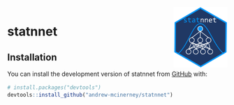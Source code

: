 
<!-- README.md is generated from README.Rmd. Please edit that file -->

<img src="man/figures/logo.png" align="right" height="139" />

# statnnet

## Installation

You can install the development version of statnnet from
[GitHub](https://github.com/) with:

``` r
# install.packages("devtools")
devtools::install_github("andrew-mcinerney/statnnet")
```
